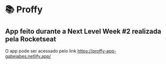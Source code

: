 # 📚 Proffy
## App feito durante a Next Level Week #2 realizada pela Rocketseat

O app pode ser acessado pelo link https://proffy-app-gabejabes.netlify.app/
